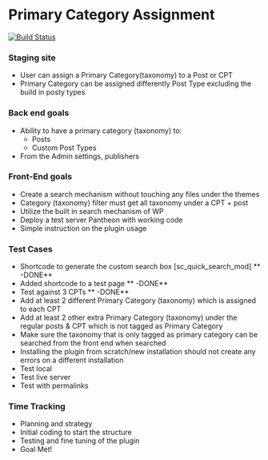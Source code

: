 # Primary Category Assignment

[![Build Status](https://travis-ci.org/carl-alberto/Primary-Category-Assignment.svg?branch=master)](https://travis-ci.org/carl-alberto/Primary-Category-Assignment)

### Staging site

* User can assign a Primary Category(taxonomy) to a Post or CPT
* Primary Category can be assigned differently Post Type excluding the build in posty types

### Back end goals

* Ability to have a primary category (taxonomy) to:
    * Posts
    * Custom Post Types
* From the Admin settings, publishers

### Front-End goals

* Create a search mechanism without touching any files under the themes
* Category (taxonomy) filter must get all taxonomy under a CPT + post
* Utilize the built in search mechanism of WP
* Deploy a test server Pantheon with working code
* Simple instruction on the plugin usage

### Test Cases

* Shortcode to generate the custom search box [sc_quick_search_mod] ** -DONE**
* Added shortcode to a test page ** -DONE**
* Test against 3 CPTs ** -DONE**
* Add at least 2 different Primary Category (taxonomy) which is assigned to each CPT
* Add at least 2 other extra Primary Category (taxonomy) under the regular posts & CPT which is not tagged as Primary Category
* Make sure the taxonomy that is only tagged as primary category can be searched from the front end when searched
* Installing the plugin from scratch/new installation  should not create any errors on a different installation
* Test local
* Test live server
* Test with permalinks

### Time Tracking

* Planning and strategy
* Initial coding to start the structure
* Testing and fine tuning of the plugin
* Goal Met!
